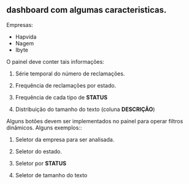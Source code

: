 ## dashboard com algumas caracteristicas. 

Empresas: 
- Hapvida
- Nagem
- Ibyte

O painel deve conter tais informações: 

1. Série temporal do número de reclamações. 

2. Frequência de reclamações por estado. 

3. Frequência de cada tipo de **STATUS**

4. Distribuição do tamanho do texto (coluna **DESCRIÇÃO**) 


Alguns botões devem ser implementados no painel para operar filtros dinâmicos. Alguns exemplos:: 

1. Seletor da empresa para ser analisada. 

2. Seletor do estado. 

3. Seletor por **STATUS**

4. Seletor de tamanho do texto 
